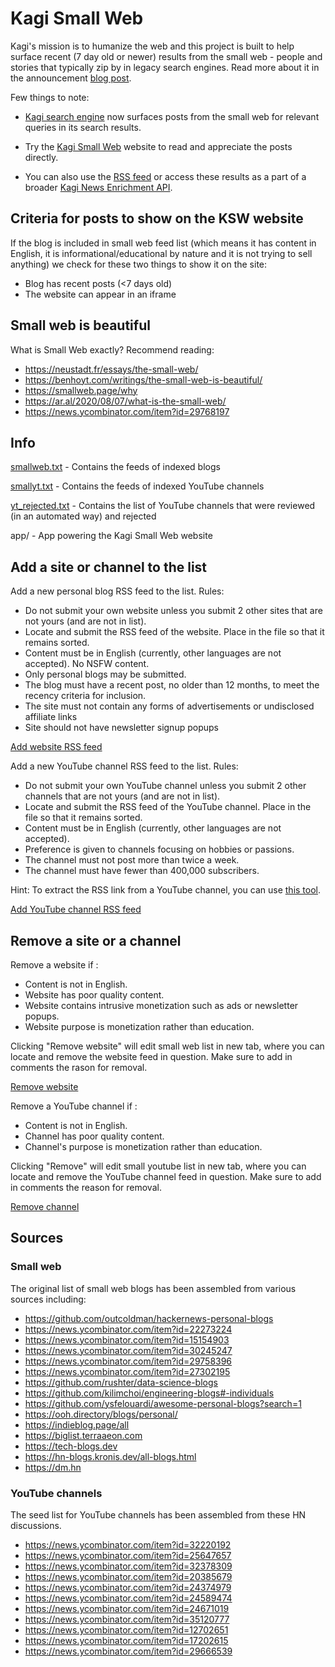 # Kagi Small Web

Kagi's mission is to humanize the web and this project is built to help surface recent (7 day old or newer) results from the small web - people and stories that typically zip by in legacy search engines. Read more about it in the announcement [blog post](https://blog.kagi.com/small-web).

Few things to note:

- [Kagi search engine](https://kagi.com) now surfaces posts from the small web for relevant queries in its search results. 

- Try the [Kagi Small Web](https://kagi.com/smallweb) website to read and appreciate the posts directly.

- You can also use the [RSS feed](https://kagi.com/api/v1/smallweb/feed) or access these results as a part of a broader [Kagi News Enrichment API](https://help.kagi.com/kagi/api/enrich.html). 

## Criteria for posts to show on the KSW website

If the blog is included in small web feed list (which means it has content in English, it is informational/educational by nature and it is not trying to sell anything) we check for these two things to show it on the site:

- Blog has recent posts (<7 days old)
- The website can appear in an iframe
  
## Small web is beautiful

What is Small Web exactly? Recommend reading:

- https://neustadt.fr/essays/the-small-web/
- https://benhoyt.com/writings/the-small-web-is-beautiful/
- https://smallweb.page/why
- https://ar.al/2020/08/07/what-is-the-small-web/
- https://news.ycombinator.com/item?id=29768197



## Info

[smallweb.txt](https://github.com/kagisearch/smallweb/blob/main/smallweb.txt) - Contains the feeds of indexed blogs

[smallyt.txt](https://github.com/kagisearch/smallweb/blob/main/smallyt.txt) - Contains the feeds of indexed YouTube channels

[yt_rejected.txt](https://github.com/kagisearch/smallweb/blob/main/yt_rejected.txt) - Contains the list of YouTube channels that were reviewed (in an automated way) and rejected 

app/ - App powering the Kagi Small Web website


## Add a site or channel to the list

Add a new personal blog RSS feed to the list. Rules:

- Do not submit your own website unless you submit 2 other sites that are not yours (and are not in list).
- Locate and submit the RSS feed of the website. Place in the file so that it remains sorted.
- Content must be in English (currently, other languages are not accepted). No NSFW content.
- Only personal blogs may be submitted.
- The blog must have a recent post, no older than 12 months, to meet the recency criteria for inclusion.
- The site must not contain any forms of advertisements or undisclosed affiliate links
- Site should not have newsletter signup popups

[Add website RSS
feed](https://github.com/kagisearch/smallweb/edit/main/smallweb.txt)


Add a new YouTube channel RSS feed to the list. Rules:

- Do not submit your own YouTube channel unless you submit 2 other channels that are not yours (and are not in list).
- Locate and submit the RSS feed of the YouTube channel.  Place in the file so that it remains sorted.
- Content must be in English (currently, other languages are not accepted).
- Preference is given to channels focusing on hobbies or passions.
- The channel must not post more than twice a week.
- The channel must have fewer than 400,000 subscribers.

Hint: To extract the RSS link from a YouTube channel, you can use [this tool](https://youtube-rss-nu.vercel.app/).

[Add YouTube channel RSS
feed](https://github.com/kagisearch/smallweb/edit/main/smallyt.txt)

## Remove a site or a channel

Remove a website if :

- Content is not in English.
- Website has poor quality content.
- Website contains intrusive monetization such as ads or newsletter popups.
- Website purpose is monetization rather than education.


Clicking "Remove website" will edit small web list in new tab, where you can locate and remove the website feed in question. Make sure to add in comments the rason for removal.

[Remove website](https://github.com/kagisearch/smallweb/edit/main/smallweb.txt)


Remove a YouTube channel if :

- Content is not in English.
- Channel has poor quality content.
- Channel's purpose is monetization rather than education.

Clicking "Remove" will edit small youtube list in new tab, where you can locate and remove the YouTube channel feed in question. Make sure to add in comments the reason for removal.

[Remove channel](https://github.com/kagisearch/smallweb/edit/main/smallt.txt)

## Sources
### Small web 

The original list of small web blogs has been assembled from various
sources including:

- https://github.com/outcoldman/hackernews-personal-blogs
- https://news.ycombinator.com/item?id=22273224
- https://news.ycombinator.com/item?id=15154903
- https://news.ycombinator.com/item?id=30245247
- https://news.ycombinator.com/item?id=29758396
- https://news.ycombinator.com/item?id=27302195
- https://github.com/rushter/data-science-blogs
- https://github.com/kilimchoi/engineering-blogs#-individuals
- https://github.com/ysfelouardi/awesome-personal-blogs?search=1
- https://ooh.directory/blogs/personal/
- https://indieblog.page/all
- https://biglist.terraaeon.com
- https://tech-blogs.dev
- https://hn-blogs.kronis.dev/all-blogs.html
- https://dm.hn


### YouTube channels

The seed list for YouTube channels has been assembled from these HN discussions.

- https://news.ycombinator.com/item?id=32220192
- https://news.ycombinator.com/item?id=25647657
- https://news.ycombinator.com/item?id=32378309
- https://news.ycombinator.com/item?id=20385679
- https://news.ycombinator.com/item?id=24374979
- https://news.ycombinator.com/item?id=24589474
- https://news.ycombinator.com/item?id=24671019
- https://news.ycombinator.com/item?id=35120777
- https://news.ycombinator.com/item?id=12702651
- https://news.ycombinator.com/item?id=17202615
- https://news.ycombinator.com/item?id=29666539




